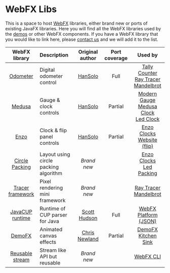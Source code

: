 # WebFX Libs

This is a space to host [WebFX][webfx-repo] libraries, either brand new or ports of existing JavaFX libraries. Here you will find all the WebFX libraries used by the [demos](https://github.com/webfx-demos) or other WebFX components. If you have a WebFX library that you would like to link here, please [contact us][webfx-contact] and we will add it to the list.

<div align="center">

|                                WebFX library                                | Description                           |                         Original author                         | Port coverage |                                                                    Used by                                                                    |
|:---------------------------------------------------------------------------:|:--------------------------------------|:---------------------------------------------------------------:|:-------------:|:---------------------------------------------------------------------------------------------------------------------------------------------:|
|        [Odometer](https://github.com/webfx-libs/webfx-lib-odometer)         | Digital odometer control              |         [HanSolo](https://github.com/HanSolo/odometer)          |     Full      | [Tally Counter][webfx-tallycounter-demo-link] <br/>   [Ray Tracer][webfx-raytracer-demo-link] <br/>  [Mandelbrot][webfx-mandelbrot-demo-link] |
|          [Medusa](https://github.com/webfx-libs/webfx-lib-medusa)           | Gauge & clock controls                |          [HanSolo](https://github.com/HanSolo/Medusa)           |    Partial    |  [Modern Gauge][webfx-moderngauge-demo-link] <br/> [Medusa Clock][webfx-medusaclock-demo-link]  <br/> [Led Clock][webfx-ledclock-demo-link]   |
|            [Enzo](https://github.com/webfx-libs/webfx-lib-enzo)             | Clock & flip panel controls           |    [HanSolo](https://bitbucket.org/hansolo/enzo/src/master/)    |    Partial    |                                [Enzo Clocks][webfx-enzoclocks-demo-link] <br/> [Website (flip)][webfx-website]                                |
|   [Circle Packing](https://github.com/webfx-libs/webfx-lib-circlepacking)   | Layout using circle packing algorithm |                           *Brand new*                           |               |                           [Enzo Clocks][webfx-enzoclocks-demo-link] <br/> [Led Packing][webfx-ledpacking-demo-link]                           |
| [Tracer framework](https://github.com/webfx-libs/webfx-lib-tracerframework) | Pixel rendering mini framework        |                           *Brand new*                           |               |                            [Ray Tracer][webfx-raytracer-demo-link] <br/>  [Mandelbrot][webfx-mandelbrot-demo-link]                            | 
|  [JavaCUP runtime](https://github.com/webfx-libs/webfx-lib-javacupruntime)  | Runtime of CUP parser for Java        | [Scott Hudson](http://www2.cs.tum.edu/projects/cup/install.php) |     Full      |                                                 [WebFX Platform (JSON)][webfx-platform-repo]                                                  |
|          [DemoFX](https://github.com/webfx-libs/webfx-lib-demofx)           | Animated canvas effects               |    [Chris Newland](https://github.com/chriswhocodes/DemoFX)     |    Partial    |                                          [DemoFX Kitchen Sink](https://demofxkitchensink.webfx.dev)                                           |
|  [Reusable stream](https://github.com/webfx-libs/webfx-lib-reusablestream)  | Stream like API but reusable          |                           *Brand new*                           |               |                                                          [WebFX CLI][webfx-cli-repo]                                                          |

</div>

[webfx-repo]: https://github.com/webfx-project/webfx
[webfx-platform-repo]: https://github.com/webfx-project/webfx-platform
[webfx-stack-repo]: https://github.com/webfx-project/webfx-stack
[webfx-cli-repo]: https://github.com/webfx-project/webfx-cli
[webfx-website]: https://webfx.dev
[webfx-contact]: mailto:info@webfx.dev
[webfx-tallycounter-demo-link]: https://tallycounter.webfx.dev
[webfx-moderngauge-demo-link]: https://moderngauge.webfx.dev
[webfx-enzoclocks-demo-link]: https://enzoclocks.webfx.dev
[webfx-raytracer-demo-link]: https://raytracer.webfx.dev
[webfx-mandelbrot-demo-link]: https://mandelbrot.webfx.dev
[webfx-medusaclock-demo-link]: https://medusaclock.webfx.dev
[webfx-ledclock-demo-link]:https://ledclock.webfx.dev
[webfx-ledpacking-demo-link]:https://ledpacking.webfx.dev